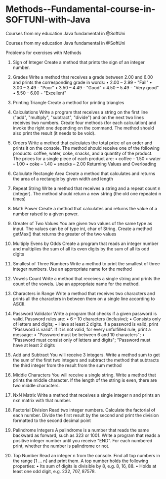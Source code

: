 # Methods--Fundamental-course-in-SOFTUNI-with-Java
Courses from my education Java fundamental  in @SoftUni

Courses from my education Java fundamental in @SoftUni

Problems for exercises with Methods
1.	Sign of Integer
Create a method that prints the sign of an integer number.
2.	Grades
Write a method that receives a grade between 2.00 and 6.00 and prints the corresponding grade in words:
•	2.00 – 2.99 - "Fail"
•	3.00 – 3.49 - "Poor"
•	3.50 – 4.49 - "Good"
•	4.50 – 5.49 - "Very good"
•	5.50 – 6.00 - "Excellent"
3.	Printing Triangle
Create a method for printing triangles
4.	Calculations
Write a program that receives a string on the first line ("add", "multiply", "subtract", "divide") and on the next two lines receives two numbers. Create four methods (for each calculation) and invoke the right one depending on the command. The method should also print the result (it needs to be void).
5.	Orders
Write a method that calculates the total price of an order and prints it on the console. The method should receive one of the following products: coffee, water, coke, snacks, and a quantity of the product. The prices for a single piece of each product are:
•	coffee – 1.50
•	water – 1.00
•	coke – 1.40
•	snacks – 2.00
Returning Values and Overloading
6.	Calculate Rectangle Area
Create a method that calculates and returns the area of a rectangle by given width and length
7.	Repeat String
Write a method that receives a string and a repeat count n (integer). The method should return a new string (the old one repeated n times)
8.	Math Power
Create a method that calculates and returns the value of a number raised to a given power.

9.	Greater of Two Values
You are given two values of the same type as input. The values can be of type int, char of String. Create a method getMax() that returns the greater of the two values

10.	Multiply Evens by Odds
Create a program that reads an integer number and multiplies the sum of all its even digits by the sum of all its odd digits
11.	Smallest of Three Numbers
Write a method to print the smallest of three integer numbers. Use an appropriate name for the method
12.	Vowels Count
Write a method that receives a single string and prints the count of the vowels. Use an appropriate name for the method.
13.	Characters in Range
Write a method that receives two characters and prints all the characters in between them on a single line according to ASCII.
14.	Password Validator
Write a program that checks if a given password is valid. Password rules are:
•	6 – 10 characters (inclusive);
•	Consists only of letters and digits;
•	Have at least 2 digits.
If a password is valid, print "Password is valid". If it is not valid, for every unfulfilled rule, print a message:
•	"Password must be between 6 and 10 characters";
•	"Password must consist only of letters and digits";
"Password must have at least 2 digits
15.	Add and Subtract
You will receive 3 integers. Write a method sum to get the sum of the first two integers and subtract the method that subtracts the third integer from the result from the sum method
16.	Middle Characters
You will receive a single string. Write a method that prints the middle character. If the length of the string is even, there are two middle characters.
17.	NxN Matrix
Write a method that receives a single integer n and prints an nxn matrix with that number.
18.	Factorial Division
Read two integer numbers. Calculate the factorial of each number. Divide the first result by the second and print the division formatted to the second decimal point
19.	Palindrome Integers
A palindrome is a number that reads the same backward as forward, such as 323 or 1001. Write a program that reads a positive integer number until you receive "END". For each numbered print, whether the number is palindrome or not.
20.	Top Number
Read an integer n from the console. Find all top numbers in the range [1 … n] and print them. A top number holds the following properties:
•	Its sum of digits is divisible by 8, e.g. 8, 16, 88.
•	Holds at least one odd digit, e.g. 232, 707, 87578.


